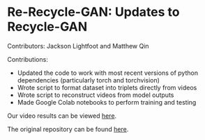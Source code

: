 # Re-Recycle-GAN: Updates to Recycle-GAN
Contributors: Jackson Lightfoot and Matthew Qin

Contributions:
- Updated the code to work with most recent versions of python dependencies (particularly torch and torchvision)
- Wrote script to format dataset into triplets directly from videos
- Wrote script to reconstruct videos from model outputs
- Made Google Colab notebooks to perform training and testing

Our video results can be viewed [here](https://drive.google.com/drive/folders/1R5NYG_pNgINlDnyNb_wm4FlBHYdwRZYC?usp=sharing).

The original repository can be found [here](https://github.com/aayushbansal/Recycle-GAN).
